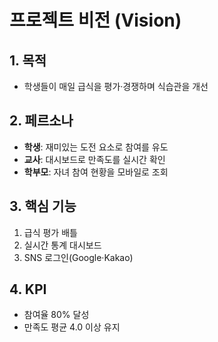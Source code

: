 # 프로젝트 비전 (Vision)

## 1. 목적
- 학생들이 매일 급식을 평가·경쟁하며 식습관을 개선

## 2. 페르소나
- **학생**: 재미있는 도전 요소로 참여를 유도  
- **교사**: 대시보드로 만족도를 실시간 확인  
- **학부모**: 자녀 참여 현황을 모바일로 조회

## 3. 핵심 기능
1. 급식 평가 배틀  
2. 실시간 통계 대시보드  
3. SNS 로그인(Google·Kakao)

## 4. KPI
- 참여율 80% 달성  
- 만족도 평균 4.0 이상 유지  
